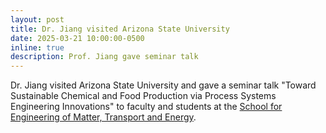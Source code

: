 ```yaml
---
layout: post
title: Dr. Jiang visited Arizona State University
date: 2025-03-21 10:00:00-0500
inline: true
description: Prof. Jiang gave seminar talk
---
```


Dr. Jiang visited Arizona State University and gave a seminar talk "Toward Sustainable Chemical and Food Production via Process Systems Engineering Innovations" to faculty and students at the [School for Engineering of Matter, Transport and Energy](https://semte.engineering.asu.edu/).
